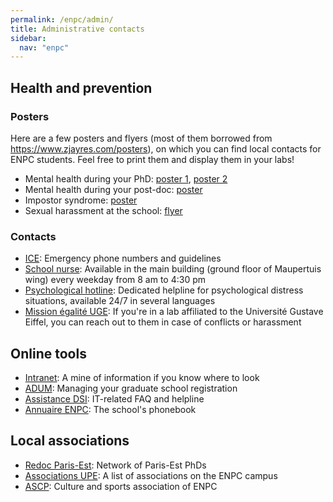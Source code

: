 ```yaml
---
permalink: /enpc/admin/
title: Administrative contacts
sidebar:
  nav: "enpc"
---
```


## Health and prevention

### Posters

Here are a few posters and flyers (most of them borrowed from <https://www.zjayres.com/posters>), on which you can find local contacts for ENPC students. Feel free to print them and display them in your labs!

- Mental health during your PhD: [poster 1](../../assets/posters/phd_mental_health_1_enpc.pdf), [poster 2](../../assets/posters/phd_mental_health_2_enpc.pdf)
- Mental health during your post-doc: [poster](../../assets/posters/postdoc_mental_health_enpc.pdf)
- Impostor syndrome: [poster](../../assets/posters/impostor_syndrome_enpc.pdf)
- Sexual harassment at the school: [flyer](../../assets/posters/sexual_harassment_enpc.pdf)

### Contacts

- [ICE](https://intranet-enpc-fr.extranet.enpc.fr/sg/hygiene-et-securite/consignes-generales-de-securite.html): Emergency phone numbers and guidelines
- <a href="mailto:stephanie.le-thuaut@enpc.fr">School nurse</a>: Available in the main building (ground floor of Maupertuis wing) every weekday from 8 am to 4:30 pm
- [Psychological hotline](https://intranet-enpc-fr.extranet.enpc.fr/sg/hygiene-et-securite/cellule-decoute-et-de-soutien-psychologique.html): Dedicated helpline for psychological distress situations, available 24/7 in several languages
- [Mission égalité UGE](https://mission-egalite.univ-gustave-eiffel.fr/): If you're in a lab affiliated to the Université Gustave Eiffel, you can reach out to them in case of conflicts or harassment


## Online tools

- [Intranet](http://extranet.enpc.fr/login?url=http://intranet.enpc.fr): A mine of information if you know where to look
- [ADUM](https://www.adum.fr/): Managing your graduate school registration
- [Assistance DSI](https://assistance.enpc.fr/): IT-related FAQ and helpline
- [Annuaire ENPC](https://annuaire.enpc.fr/search): The school's phonebook

## Local associations

- [Redoc Paris-Est](https://redocparisest.wordpress.com/): Network of Paris-Est PhDs
- [Associations UPE](https://www.paris-est-sup.fr/campus/associations/): A list of associations on the ENPC campus
- [ASCP](http://www.ascp-ponts.fr/): Culture and sports association of ENPC
